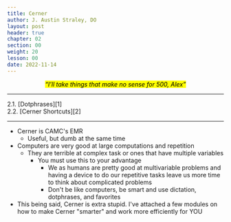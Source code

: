 ```yaml
---
title: Cerner
author: J. Austin Straley, DO
layout: post
header: true
chapter: 02
section: 00
weight: 20
lesson: 00
date: 2022-11-14
---
```


*<center><mark>“I’ll take things that make no sense for 500, Alex”</mark></center>*
<hr>
2.1. [Dotphrases][1]<br>
2.2. [Cerner Shortcuts][2]<br>
<hr>

- Cerner is CAMC's EMR
    - Useful, but dumb at the same time
- Computers are very good at large computations and repetition
    - They are terrible at complex task or ones that have multiple variables
        - You must use this to your advantage
            - We as humans are pretty good at multivariable problems and having a device to do our repetitive tasks leave us more time to think about complicated problems
            - Don't be like computers, be smart and use dictation, dotphrases, and favorites
- This being said, Cerner is extra stupid. I've attached a few modules on how to make Cerner "smarter" and work more efficiently for YOU

[1]: /internguidepages/chapter02/1-dotphrases.html
[2]: /internguidepages/chapter02/2-cerner-shortcuts.html